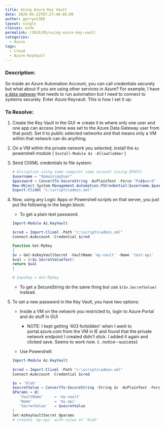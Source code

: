 ```yaml
---
title: Using Azure Key Vault
date: 2020-05-22T07:27:48-05:00
author: gerryw1389
layout: single
classes: wide
permalink: /2020/05/using-azure-key-vault
categories:
  - Azure
tags:
  - Cloud
  - Azure-KeyVault
---
```

<!--more-->

### Description:

So inside an Azure Automation Account, you can call credentials securely but what about if you are using other services in Azure? For example, I have [a data gateway](https://automationadmin.com/2020/05/automation-with-azure-data-gateway) that needs to run automation but I need to connect to systems securely. Enter Azure Keyvault. This is how I set it up:

### To Resolve:

1. Create the Key Vault in the GUI => create it to where only one user and one app can access (mine was set to the Azure Data Gateway user from that post). Set it to public selected networks and that means only a VM within that network can do anything.

2. On a VM within the private network you selected, install the `Az` powershell module ( `Install-Module Az -AllowClobber` )

3. Send CliXML credentials to file system:

   ```powershell
   # Encryption using same computer same account (using DPAPI)
   $username = "domain\myUser"
   $password = ConvertTo-SecureString -AsPlainText -Force "Pa$$word"
   New-Object System.Management.Automation.PSCredential($username,$password ) | 
   Export-CliXml "c:\scripts\admin.xml"
   ```

4. Now, using any Logic Apps or Powershell scripts on that server, you just put the following in the begin block:

   - To get a plain text password:

   ```powershell
   Import-Module Az.KeyVault

   $cred = Import-Clixml -Path "c:\scripts\admin.xml"
   Connect-AzAccount -Credential $cred

   Function Get-MyKey
   {
   $v = Get-AzKeyVaultSecret -VaultName 'my-vault' -Name 'test-api'
   $val = $($v.SecretValueText)
   return $val
   }

   # $apiKey = Get-Mykey
   ```

   - To get a SecureString do the same thing but use `$($v.SecretValue)` instead.

5. To set a new password in the Key Vault, you have two options:

   - Inside a VM on the network you restricted to, login to Azure Portal and do stuff in GUI

     - NOTE: I kept getting '403 forbidden' when I went to portal.azure.com from the VM in IE and found that the private network endpoint I created didn't stick. I added it again and clicked save. Seems to work now.
     {: .notice--success}

   - Use Powershell:

   ```powershell
   Import-Module Az.KeyVault
         
   $cred = Import-Clixml -Path "c:\scripts\admin.xml"
   Connect-AzAccount -Credential $cred

   $s = 'blah'
   $secretValue = ConvertTo-SecureString -String $s -AsPlainText -Force
   $Params = @{
      'VaultName'     = 'my-vault'
      'Name'          = 'my-api'
      'SecretValue'   = $secretValue
   }
   Set-AzKeyVaultSecret @params 
   # creates 'my-api' with value of 'blah'
   ```
